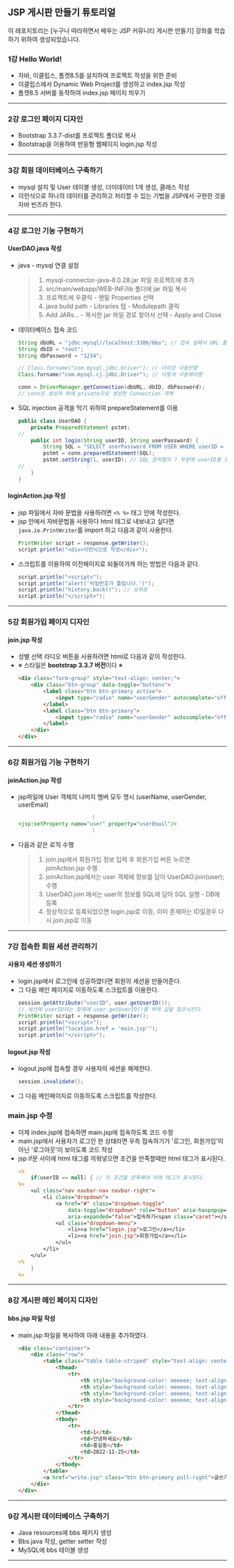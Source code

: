 ## JSP 게시판 만들기 튜토리얼
이 레포지토리는 [누구나 따라하면서 배우는 JSP 커뮤니티 게시판 만들기] 강좌를 학습하기 위하여 생성되었습니다.

### 1강  Hello World!
- 자바, 이클립스, 톰캣8.5를 설치하여 프로젝트 작성을 위한 준비
- 이클립스에서 Dynamic Web Project를 생성하고 index.jsp 작성
- 톰캣8.5 서버를 동작하여 index.jsp 페이지 띄우기

---

### 2강  로그인 페이지 디자인
- Bootstrap 3.3.7-dist를 프로젝트 폴더로 복사
- Bootstrap을 이용하여 반응형 웹페이지 login.jsp 작성

---

### 3강  회원 데이터베이스 구축하기
- mysql 설치 및 User 테이블 생성, 더미데이터 1개 생성, 클래스 작성
- 이런식으로 하나의 데이터를 관리하고 처리할 수 있는 기법을 JSP에서 구현한 것을 자바 빈즈라 한다.

---

### 4강  로그인 기능 구현하기
#### UserDAO.java 작성
- java - mysql 연결 설정
    > 1. mysql-connector-java-8.0.28.jar 파일 프로젝트에 추가
    > 2. src/main/webapp/WEB-INF/lib 폴더에 jar 파일 복사
    > 3. 프로젝트에 우클릭 - 맨밑 Properties 선택
    > 4. java build path - Libraries 탭 - Modulepath 클릭
    > 5. Add JARs... - 복사한 jar 파일 경로 찾아서 선택 - Apply and Close
- 데이터베이스 접속 코드
    ```java
    String dbURL = "jdbc:mysql//localhost:3306/bbs"; // 접속 실패시 URL 틀리지 않았는지 확인 할 것
    String dbID = "root";
    String dbPassword = "1234"; 

    // Class.forname("com.mysql.jdbc.Driver"); // 더이상 사용안함
    Class.forname("com.mysql.cj.jdbc.Driver"); // 이렇게 사용해야함

    conn = DriverManager.getConnection(dbURL, dbID, dbPassword);
    // conn은 생성자 밖에 private으로 생성한 Connection 객체
    ```
- SQL injection 공격을 막기 위하여 prepareStatement를 이용
    ```java
    public class UserDAO {
        private PreparedStatement pstmt;
    //                    ⁝
        public int login(String userID, String userPassword) {
            String SQL = "SELECT userPassword FROM USER WHERE userID = ?";
            pstmt = conn.preparedStatement(SQL);
            pstmt.setString(1, userID); // SQL 문자열의 ? 부분에 userID를 포함시켜줌
    //                    ⁝
        }
    }
    ```

#### loginAction.jsp 작성
- jsp 파일에서 자바 문법을 사용하려면 `<% %>` 태그 안에 작성한다.
- jsp 안에서 자바문법을 사용하다 html 태그로 내보내고 싶다면 `java.io.PrintWriter`를 import 하고 다음과 같이 사용한다. 
    ```java
    PrintWriter script = response.getWriter();
    script.println("<div>이런식으로 작성</div>");
    ```
- 스크립트를 이용하여 이전페이지로 되돌아가게 하는 방법은 다음과 같다.
    ```java
    script.println("<script>");
    script.println("alert('비밀번호가 틀립니다.')");
    script.println("history.back()"); // 요부분
    script.println("</script>");
    ```

---

### 5강 회원가입 페이지 디자인
#### join.jsp 작성
- 성별 선택 라디오 버튼을 사용하려면 html로 다음과 같이 작성한다.
- ※ 스타일은 <b>bootstrap 3.3.7 버전</b>이다 ※
    ```html
    <div class="form-group" style="text-align: center;">
        <div class="btn-group" data-toggle="buttons">
            <label class="btn btn-primary active">
                <input type="radio" name="userGender" autocomplete="off" value="남자" checked>남자
            </label>
            <label class="btn btn-primary">
                <input type="radio" name="userGender" autocomplete="off" value="여자" >여자
            </label>
        </div>
    </div>
    ```

---

### 6강 회원가입 기능 구현하기
#### joinAction.jsp 작성
-  jsp파일에 User 객체의 나머지 멤버 모두 명시 (userName, userGender, userEmail)
    ```jsp
                            ⁝
    <jsp:setProperty name="user" property="userEmail"/>
                            ⁝
    ```
- 다음과 같은 로직 수행
    > 1. join.jsp에서 회원가입 정보 입력 후 회원가입 버튼 누르면 joinAction.jsp 수행
    > 2. joinAction.jsp에서는 user 객체에 정보를 담아 UserDAO.join(user); 수행
    > 3. UserDAO.join 에서는 user의 정보를 SQL에 담아 SQL 실행 - DB에 등록
    > 4. 정상적으로 등록되었으면 login.jsp로 이동, 이미 존재하는 ID일경우 다시 join.jsp로 이동

---

### 7강 접속한 회원 세션 관리하기
#### 사용자 세션 생성하기
- login.jsp에서 로그인에 성공하였다면 회원의 세션을 만들어준다.
- 그 다음 메인 페이지로 이동하도록 스크립트를 이용한다.
    ```java
    session.getAttribute("userID", user.getUserID()); 
    // 세션에 userID라는 항목에 user.getUserID()를 하여 값을 참조시킨다.
    PrintWriter script = response.getWriter();
    script.println("<script>");
    script.println("location.href = 'main.jsp'");
    script.println("</script>");
    ```

#### logout.jsp 작성
- logout.jsp에 접속할 경우 사용자의 세션을 해제한다.
    ```java
    session.invalidate();
    ```
- 그 다음 메인페이지로 이동하도록 스크립트를 작성한다.

### main.jsp 수정
- 이제 index.jsp에 접속하면 main.jsp에 접속하도록 코드 수정
- main.jsp에서 사용자가 로그인 한 상태라면 우측 접속하기가 '로그인, 회원가입'이 아닌 '로그아웃'이 보이도록 코드 작성
- jsp if문 사이에 html 태그를 끼워넣으면 조건을 만족할때만 html 태그가 표시된다.
    ```jsp
    <%
        if(userID == null) { // 이 조건을 만족해야 아래 태그가 표시된다.	
	%>
        <ul class="nav navbar-nav navbar-right">
            <li class="dropdown">
                <a href="#" class="dropdown-toggle"
                    data-toggle="dropdown" role="button" aria-haspopup="true"
                    aria-expanded="false">접속하기<span class="caret"></span></a>
                <ul class="dropdown-menu">
                    <li><a href="login.jsp">로그인</a></li>
                    <li><a href="join.jsp">회원가입</a></li>
                </ul>
            </li>
        </ul>
    <%
        }
    %>
    ```

---

### 8강 게시판 메인 페이지 디자인
#### bbs.jsp 파일 작성
- main.jsp 파일을 복사하여 아래 내용을 추가하였다.
    ```html
    <div class="container">
		<div class="row">
			<table class="table table-striped" style="text-align: center; border: 1px solid #dddddd">
				<thead>
					<tr>
						<th style="background-color: eeeeee; text-align: center;">번호</th>
						<th style="background-color: eeeeee; text-align: center;">제목</th>
						<th style="background-color: eeeeee; text-align: center;">작성자</th>
						<th style="background-color: eeeeee; text-align: center;">작성일</th>
					</tr>
				</thead>
				<tbody>
					<tr>
						<td>1</td>
						<td>안녕하세요</td>
						<td>홍길동</td>
						<td>2022-11-25</td>
					</tr>
				</tbody>
			</table>
			<a href="write.jsp" class="btn btn-primary pull-right">글쓰기</a>
		</div>
	</div>
    ```

---

### 9강 게시판 데이터베이스 구축하기
- Java resources에 bbs 패키지 생성
- Bbs.java 작성, getter setter 작성
- MySQL에 bbs 테이블 생성

---